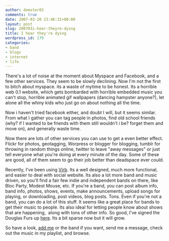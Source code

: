 ```yaml
---
author: domster83
comments: true
date: 2007-03-20 23:46:31+00:00
layout: post
slug: 200703i-hear-theyre-dying
title: I hear they're dying
wordpress_id: 179
categories:
- band
- blogs
- internet
- life
---
```


There's a lot of noise at the moment about Myspace and Facebook, and a few other services. They seem to be slowly declining.
Now I'm not the first to bitch about myspace. its a waste of mytime to be honest. Its a horrible web 0.1 website, which gets bombarded with horrible embedded music you can't stop, horrible animated gif wallpapers (dancing hampster anyone?), let alone all the whiny kids who just go on about nothing all the time.




Now i haven't tried facebook either, and doubt I will, but it seems similar. From what I gather you can tag people in photos, find old school friends (why? if I wanted to be friends with them still wouldn't i be? forget them and move on), and generally waste time.




Now there are lots of other services you can use to get a even better effect. Flickr for photos, geotagging, Worpress or blogger for blogging, tumblr for throwing in random things online, twitter to leave "away messages" or just tell everyone what you're doing at every minute of the day. Some of these are good, all of them seem to go their job better than deadspace ever could.




Recently, I've been using [Virb](http://www.virb.com). Its a well designed, much more functional, and easier to deal with social website. Its also a lot more band and music driven, so you'll find a fair few indie and independent bands on there, like Bloc Party, Modest Mouse, etc. If you're a band, you can post album info, band info, photos, shows, events, make announcements, upload songs for playing, or downloading, post videos, blog posts. Tons. Even if you're not a band, you can do a lot of this stuff. It seems like a great place for bands to get their music to people. Its also ideal for letting people know about shows that are happening,  along with tons of other info. So good, I've signed the Douglas Furs up [here](http://www.virb.com/douglasfurs). Its a bit sparse now but it will grow.




So have a look, [add me](http://www.vir/domster) or the band if you want, send me a message, check out the music in my playlist, and browse.
